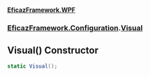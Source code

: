 #### [EficazFramework.WPF](EficazFrameworkWPF.md 'EficazFramework WPF')
### [EficazFramework.Configuration](EficazFrameworkWPF.md#EficazFramework.Configuration 'EficazFramework.Configuration').[Visual](EficazFramework.Configuration/Visual.md 'EficazFramework.Configuration.Visual')

## Visual() Constructor

```csharp
static Visual();
```
